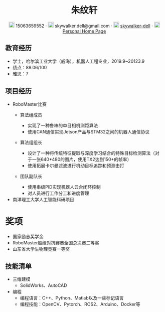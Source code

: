  <center>
     <h1>朱纹轩</h1>
     <div>
         <span>
             <img src="assets/phone-solid.svg" width="18px">
             15063659552
         </span>
         ·
         <span>
             <img src="assets/envelope-solid.svg" width="18px">
             skywalker.dell@gmail.com
         </span>
         ·
         <span>
             <img src="assets/github-brands.svg" width="18px">
             <a href="https://github.com/skywalker-dell">skywalker-dell</a>
         </span>
         ·
         <span>
             <img src="assets/rss-solid.svg" width="18px">
             <a href="https://skywalker-dell.github.io/personal-page/">Personal Home Page</a>
         </span>
     </div>
 </center>

## 教育经历

- 学士，哈尔滨工业大学（威海），机器人工程专业，2019.9~20123.9
- 绩点：89.06/100
- 雅思：7

## 项目经历

- RoboMaster比赛
  - 算法组成员
    - 实现了一种鲁棒的单目相机测距算法
    - 使用CAN通信实现Jetson产品与STM32之间的机器人通信协议
  
  - 算法组组长
    - 设计了一种将传统特征提取与深度学习结合的特殊目标检测算法（对于一张640*480的图片，使用TX2达到150+的帧率）
    - 使用拓展卡尔曼滤波进行机动目标追踪和预测击打
  
  - 团队副队长
    - 使用串级PID实现机器人云台闭环控制
    - 对人员进行工作分工和进度管理
- 南洋理工大学人工智能科研项目

# 奖项

- 国家励志奖学金
- RoboMaster超级对抗赛赛全国总决赛二等奖
- 山东省大学生物理竞赛一等奖

## 技能清单

- 三维建模
  - SolidWorks、AutoCAD
- 编程
  - 编程语言：C++、Python、Matlab以及一些标记语言
  - 编程技能：OpenCV、Pytorch、ROS2、Arduino、Docker等